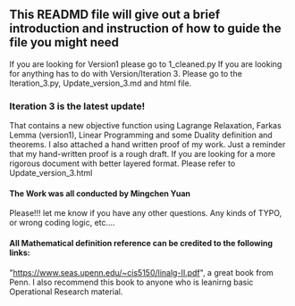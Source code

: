 ## This READMD file will give out a brief introduction and instruction of how to guide the file you might need
If you are looking for Version1 please go to 1_cleaned.py
If you are looking for anything has to do with Version/Iteration 3. Please go to the Iteration_3.py, Update_version_3.md and html file. 

### Iteration 3 is the latest update!
That contains a new objective function using Lagrange Relaxation, Farkas Lemma (version1), Linear Programming and some Duality definition and theorems. 
I also attached a hand written proof of my work. Just a reminder that my hand-written proof is a rough draft. If you are looking for a more rigorous document with better layered format. Please refer to Update_version_3.html

#### The Work was all conducted by Mingchen Yuan
Please!!! let me know if you have any other questions. Any kinds of TYPO, or wrong coding logic, etc....

#### All Mathematical definition reference can be credited to the following links:
"https://www.seas.upenn.edu/~cis5150/linalg-II.pdf", a great book from Penn. I also recommend this book to anyone who is leanirng basic Operational Research material. 
